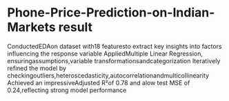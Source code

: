 # Phone-Price-Prediction-on-Indian-Markets result
ConductedEDAon dataset with18 featuresto extract key insights into factors influencing the response variable
AppliedMultiple Linear Regression, ensuringassumptions,variable transformationsandcategorization
Iteratively refined the model by checkingoutliers,heteroscedasticity,autocorrelationandmulticollinearity
Achieved an impressiveAdjusted R²of 0.78 and alow test MSE of 0.24,reflecting strong model performance

